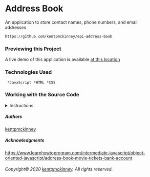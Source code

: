 
# Address Book

An application to store contact names, phone numbers, and email addresses

`https://github.com/kentpmckinney/epi-address-book`

### Previewing this Project

A live demo of this application is available [at this location](https://kentpmckinney.github.io/epi-address-book)

### Technologies Used

  <code> *JavaScript
 *HTML
 *CSS</code>

### Working with the Source Code

<details>
  <summary>Instructions</summary>

  <br>
  The following are suggestions to help set up a development environment for this project on MacOS. Steps will differ depending on the operating system.

  ### Prerequisites

  The following software must be installed and properly configured on the target machine. 

   * An updated web browser (Internet Explorer may not be compatible)
 * Node.js
 * Git (optional)

  ### Setting up a Development Environment

  1. Download a copy of the source code from: https://github.com/kentpmckinney/epi-address-book
    or clone using the repository link: https://github.com/kentpmckinney/epi-address-book.git
  1. Navigate to the folder location of the source files in Finder or in the Terminal
  1. Run the command <code>npm install</code> to download a local cache of the npm packages used by this application
  1. Build the application with the command <code>npm run build</code>
  1. Start the application with the command <code>npm run start</code>

  ### Deployment

  Run the command <code>npm run build</code> to build a production version of the application under <code>./build</code>

</details>

##### Authors

[kentpmckinney](https://github.com/kentpmckinney)

##### Acknowledgments

https://www.learnhowtoprogram.com/intermediate-javascript/object-oriented-javascript/address-book-movie-tickets-bank-account

###### Copyright&copy; 2020 [kentpmckinney](https://github.com/kentpmckinney). All rights reserved.